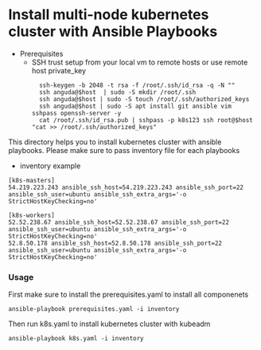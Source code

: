 <h1> Install multi-node kubernetes cluster with Ansible Playbooks </h1>

- Prerequisites 
  - SSH trust setup from your local vm to remote hosts or use remote host private_key
    ```
      ssh-keygen -b 2048 -t rsa -f /root/.ssh/id_rsa -q -N ""
      ssh anguda@$host  | sudo -S mkdir /root/.ssh
      ssh anguda@$host | sudo -S touch /root/.ssh/authorized_keys
      ssh anguda@$host | sudo -S apt install git ansible vim sshpass openssh-server -y
      cat /root/.ssh/id_rsa.pub | sshpass -p k8s123 ssh root@$host "cat >> /root/.ssh/authorized_keys"
    ```


This directory helps you to install kubernetes cluster with ansible playbooks. Please make sure to pass inventory file for each playbooks 

- inventory example 

```
[k8s-masters]
54.219.223.243 ansible_ssh_host=54.219.223.243 ansible_ssh_port=22 ansible_ssh_user=ubuntu ansible_ssh_extra_args='-o StrictHostKeyChecking=no'

[k8s-workers]
52.52.238.67 ansible_ssh_host=52.52.238.67 ansible_ssh_port=22 ansible_ssh_user=ubuntu ansible_ssh_extra_args='-o StrictHostKeyChecking=no'
52.8.50.178 ansible_ssh_host=52.8.50.178 ansible_ssh_port=22 ansible_ssh_user=ubuntu ansible_ssh_extra_args='-o StrictHostKeyChecking=no'
``` 

### Usage

First make sure to install the prerequisites.yaml to install all componenets 

```
ansible-playbook prerequisites.yaml -i inventory
```

Then run k8s.yaml to install kubernetes cluster with kubeadm 

```
ansible-playbook k8s.yaml -i inventory
```

